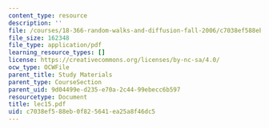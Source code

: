 ```yaml
---
content_type: resource
description: ''
file: /courses/18-366-random-walks-and-diffusion-fall-2006/c7038ef588eb0f825641ea25a8f46dc5_lec15.pdf
file_size: 162348
file_type: application/pdf
learning_resource_types: []
license: https://creativecommons.org/licenses/by-nc-sa/4.0/
ocw_type: OCWFile
parent_title: Study Materials
parent_type: CourseSection
parent_uid: 9d04499e-d235-e70a-2c44-99ebecc6b597
resourcetype: Document
title: lec15.pdf
uid: c7038ef5-88eb-0f82-5641-ea25a8f46dc5
---
```

